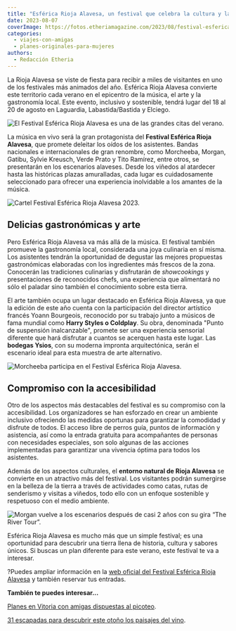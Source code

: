 ```yaml
---
title: "Esférica Rioja Alavesa, un festival que celebra la cultura y la gastronomía"
date: 2023-08-07
coverImage: https://fotos.etheriamagazine.com/2023/08/festival-esferica-rioja-alavesa.jpg
categories: 
  - viajes-con-amigas
  - planes-originales-para-mujeres
authors: 
  - Redacción Etheria
---
```


La Rioja Alavesa se viste de fiesta para recibir a miles de visitantes en uno de los 
festivales más animados del año. Esférica Rioja Alavesa convierte este territorio cada 
verano en el epicentro de la música, el arte y la gastronomía local. Este evento, 
inclusivo y sostenible, tendrá lugar del 18 al 20 de agosto en Laguardia, 
Labastida/Bastida y Elciego. 

![El Festival Esférica Rioja Alavesa es una de las grandes citas del verano.](https://fotos.etheriamagazine.com/2023/08/festival-esferica-rioja-alavesa.jpg "El Festival Esférica Rioja Alavesa es una de las grandes citas del verano.")

La música en vivo será la gran protagonista del **Festival Esférica Rioja Alavesa**, que 
promete deleitar los oídos de los asistentes. Bandas nacionales e internacionales de 
gran renombre, como Morcheeba, Morgan, Gatibu, Sylvie Kreusch, Verde Prato y Tito 
Ramírez, entre otros, se presentarán en los escenarios alaveses. Desde los viñedos al 
atardecer hasta las históricas plazas amuralladas, cada lugar es cuidadosamente 
seleccionado para ofrecer una experiencia inolvidable a los amantes de la música. 

![Cartel Festival Esférica Rioja Alavesa 2023.](https://fotos.etheriamagazine.com/2023/08/cartel-esferica-rioja-alavesa-2023.jpg "Cartel Festival Esférica Rioja Alavesa 2023.")

## Delicias gastronómicas y arte

Pero Esférica Rioja Alavesa va más allá de la música. El festival también promueve la 
gastronomía local, considerada una joya culinaria en sí misma. Los asistentes tendrán la 
oportunidad de degustar las mejores propuestas gastronómicas elaboradas con los 
ingredientes más frescos de la zona. Conocerán las tradiciones culinarias y disfrutarán 
de _showcookings_ y presentaciones de reconocidos chefs, una experiencia que alimentará 
no sólo el paladar sino también el conocimiento sobre esta tierra. 

El arte también ocupa un lugar destacado en Esférica Rioja Alavesa, ya que la edición de 
este año cuenta con la participación del director artístico francés Yoann Bourgeois, 
reconocido por su trabajo junto a músicos de fama mundial como **Harry Styles o 
Coldplay**. Su obra, denominada "Punto de suspensión inalcanzable", promete ser una 
experiencia sensorial diferente que hará disfrutar a cuantos se acerquen hasta este 
lugar. Las **bodegas Ysios**, con su moderna impronta arquitectónica, serán el escenario 
ideal para esta muestra de arte alternativo. 

![Morcheeba participa en el Festival Esférica Rioja Alavesa.](https://fotos.etheriamagazine.com/2023/08/festival-esferica-Morcheeba.jpg "Morcheeba participa en el Festival Esférica Rioja Alavesa.")

## Compromiso con la accesibilidad

Otro de los aspectos más destacables del festival es su compromiso con la accesibilidad. 
Los organizadores se han esforzado en crear un ambiente inclusivo ofreciendo las medidas 
oportunas para garantizar la comodidad y disfrute de todos. El acceso libre de perros 
guía, puntos de información y asistencia, así como la entrada gratuita para acompañantes 
de personas con necesidades especiales, son solo algunas de las acciones implementadas 
para garantizar una vivencia óptima para todos los asistentes. 

Además de los aspectos culturales, el **entorno natural de Rioja Alavesa** se convierte 
en un atractivo más del festival. Los visitantes podrán sumergirse en la belleza de la 
tierra a través de actividades como catas, rutas de senderismo y visitas a viñedos, todo 
ello con un enfoque sostenible y respetuoso con el medio ambiente. 

![Morgan vuelve a los escenarios después de casi 2 años con su gira “The River Tour”.](https://fotos.etheriamagazine.com/2023/08/festival-rioja-alavesa-Morgan.jpg "Morgan vuelve a los escenarios después de casi 2 años con su gira “The River Tour”.")

Esférica Rioja Alavesa es mucho más que un simple festival; es una oportunidad para 
descubrir una tierra llena de historia, cultura y sabores únicos. Si buscas un plan 
diferente para este verano, este festival te va a interesar. 

?Puedes ampliar información en la [web oficial del Festival Esférica Rioja 
Alavesa](https://esfericariojaalavesa.com/) y también reservar tus entradas. 

**También te puedes interesar...** 

[Planes en Vitoria con amigas dispuestas al 
picoteo](https://etheriamagazine.com/2021/09/15/planes-originales-en-vitoria-con-amigas/). 

[31 escapadas para descubrir este otoño los paisajes del 
vino](https://etheriamagazine.com/2020/09/07/31-escapadas-po-los-paisajes-del-vino/).
